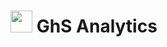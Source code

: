 # <img src="http://ghostszmusic.com/wp-content/uploads/2017/01/small-logo.png" style="width:35px !important;"> GhS Analytics

